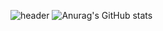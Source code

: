 ![header](https://capsule-render.vercel.app/api?type=slice&color=auto&height=300&section=header&text=Hello%20World!&desc=Hello%20render&fontSize=80&rotate=25)
![Anurag's GitHub stats](https://github-readme-stats.vercel.app/api?username=0Hoxy&theme=default&show_icons=true)
